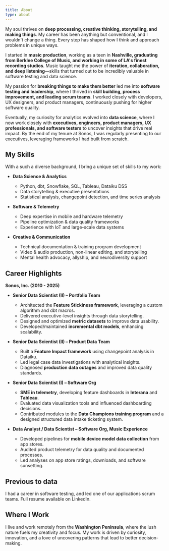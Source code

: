 ```yaml
---
title: About
type: about
---
```


My soul thrives on **deep processing, creative thinking, storytelling, and making things**. My career has been anything but conventional, and I wouldn't change a thing. Every step has shaped how I think and approach problems in unique ways.

I started in **music production**, working as a teen in **Nashville, graduating from Berklee College of Music, and working in some of LA's finest recording studios**. Music taught me the power of **iteration, collaboration, and deep listening**—skills that turned out to be incredibly valuable in software testing and data science. 

My passion for **breaking things to make them better** led me into **software testing and leadership**, where I thrived in **skill building, process improvement, and leading scrum teams**. I worked closely with developers, UX designers, and product managers, continuously pushing for higher software quality. 

Eventually, my curiosity for analytics evolved into **data science**, where I now work closely with **executives, engineers, product managers, UX professionals, and software testers** to uncover insights that drive real impact. By the end of my tenure at Sonos, I was regularly presenting to our executives, leveraging frameworks I had built from scratch.

## My Skills  
With a such a diverse background, I bring a unique set of skills to my work:

- **Data Science & Analytics**  
  - Python, dbt, Snowflake, SQL, Tableau, Dataiku DSS
  - Data storytelling & executive presentations
  - Statistical analysis, changepoint detection, and time series analysis

- **Software & Telemetry**  
  - Deep expertise in mobile and hardware telemetry
  - Pipeline optimization & data quality frameworks
  - Experience with IoT and large-scale data systems

- **Creative & Communication**  
  - Technical documentation & training program development
  - Video & audio production, non-linear editing, and storytelling
  - Mental health advocacy, allyship, and neurodiversity support

## Career Highlights  
**Sonos, Inc. (2010 - 2025)**  
- **Senior Data Scientist (II) – Portfolio Team**  
  - Architected the **Feature Stickiness framework**, leveraging a custom algorithm and dbt macros.  
  - Delivered executive-level insights through data storytelling.  
  - Designed and optimized **metric datasets** to improve data usability.  
  - Developed/maintained **incremental dbt models**, enhancing scalability.  


- **Senior Data Scientist (II) – Product Data Team**  
  - Built a **Feature Impact framework** using changepoint analysis in Dataiku.  
  - Led legal case data investigations with analytical insights.  
  - Diagnosed **production data outages** and improved data quality standards.  


- **Senior Data Scientist (I) – Software Org**  
  - **SME in telemetry**, developing feature dashboards in **Interana** and **Tableau**.  
  - Evaluated data visualization tools and influenced dashboarding decisions.  
  - Contributed modules to the **Data Champions training program** and a designed structured data intake ticketing system.  


- **Data Analyst / Data Scientist – Software Org, Music Experience**  
  - Developed pipelines for **mobile device model data collection** from app stores.  
  - Audited product telemetry for data quality and documented processes.  
  - Led analyses on app store ratings, downloads, and software sunsetting.  

## Previous to data
I had a career in software testing, and led one of our applications scrum teams. Full resume available on LinkedIn.

## Where I Work  
I live and work remotely from the **Washington Peninsula**, where the lush nature fuels my creativity and focus. My work is driven by curiosity, innovation, and a love of uncovering patterns that lead to better decision-making.


